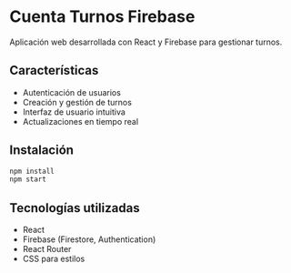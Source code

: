 # Cuenta Turnos Firebase

Aplicación web desarrollada con React y Firebase para gestionar turnos.

## Características

- Autenticación de usuarios
- Creación y gestión de turnos
- Interfaz de usuario intuitiva
- Actualizaciones en tiempo real

## Instalación

```bash
npm install
npm start
```

## Tecnologías utilizadas

- React
- Firebase (Firestore, Authentication)
- React Router
- CSS para estilos